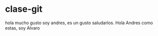 # clase-git
hola mucho gusto soy andres, es un gusto saludarlos.
Hola Andres como estas, soy Alvaro
